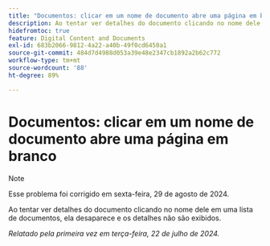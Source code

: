 ```yaml
---
title: "Documentos: clicar em um nome de documento abre uma página em branco"
description: Ao tentar ver detalhes do documento clicando no nome dele em uma lista de documentos, ela desaparece e os detalhes não são exibidos.
hidefromtoc: true
feature: Digital Content and Documents
exl-id: 683b2066-9812-4a22-a40b-49f0cd6450a1
source-git-commit: 484d7d4988d053a39e48e2347cb1892a2b62c772
workflow-type: tm+mt
source-wordcount: '88'
ht-degree: 89%

---
```


# Documentos: clicar em um nome de documento abre uma página em branco

>[!NOTE]
>
>Esse problema foi corrigido em sexta-feira, 29 de agosto de 2024.

Ao tentar ver detalhes do documento clicando no nome dele em uma lista de documentos, ela desaparece e os detalhes não são exibidos.

_Relatado pela primeira vez em terça-feira, 22 de julho de 2024._

